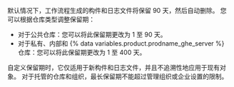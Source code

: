 默认情况下，工作流程生成的构件和日志文件将保留 90 天，然后自动删除。 您可以根据仓库类型调整保留期：

- 对于公共仓库：您可以将此保留期更改为 1 至 90 天。
- 对于私有、内部和 {% data variables.product.prodname_ghe_server %} 仓库：您可以将此保留期更改为 1 至 400 天。

自定义保留期时，它仅适用于新构件和日志文件，并且不追溯性地应用于现有对象。 对于托管的仓库和组织，最长保留期不能超过管理组织或企业设置的限制。
